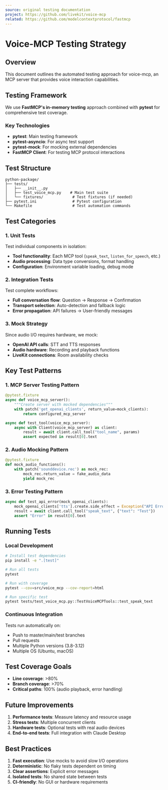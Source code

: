 ```yaml
---
source: original testing documentation
project: https://github.com/livekit/voice-mcp
related: https://github.com/modelcontextprotocol/fastmcp
---
```


# Voice-MCP Testing Strategy

## Overview

This document outlines the automated testing approach for voice-mcp, an MCP server that provides voice interaction capabilities.

## Testing Framework

We use **FastMCP's in-memory testing** approach combined with **pytest** for comprehensive test coverage.

### Key Technologies

- **pytest**: Main testing framework
- **pytest-asyncio**: For async test support
- **pytest-mock**: For mocking external dependencies
- **FastMCP Client**: For testing MCP protocol interactions

## Test Structure

```
python-package/
├── tests/
│   ├── __init__.py
│   ├── test_voice_mcp.py    # Main test suite
│   └── fixtures/             # Test fixtures (if needed)
├── pytest.ini                # Pytest configuration
└── Makefile                  # Test automation commands
```

## Test Categories

### 1. Unit Tests

Test individual components in isolation:

- **Tool functionality**: Each MCP tool (`speak_text`, `listen_for_speech`, etc.)
- **Audio processing**: Data type conversions, format handling
- **Configuration**: Environment variable loading, debug mode

### 2. Integration Tests

Test complete workflows:

- **Full conversation flow**: Question → Response → Confirmation
- **Transport selection**: Auto-detection and fallback logic
- **Error propagation**: API failures → User-friendly messages

### 3. Mock Strategy

Since audio I/O requires hardware, we mock:

- **OpenAI API calls**: STT and TTS responses
- **Audio hardware**: Recording and playback functions
- **LiveKit connections**: Room availability checks

## Key Test Patterns

### 1. MCP Server Testing Pattern

```python
@pytest.fixture
async def voice_mcp_server():
    """Create server with mocked dependencies"""
    with patch('get_openai_clients', return_value=mock_clients):
        return configured_mcp_server

async def test_tool(voice_mcp_server):
    async with Client(voice_mcp_server) as client:
        result = await client.call_tool("tool_name", params)
        assert expected in result[0].text
```

### 2. Audio Mocking Pattern

```python
@pytest.fixture
def mock_audio_functions():
    with patch('sounddevice.rec') as mock_rec:
        mock_rec.return_value = fake_audio_data
        yield mock_rec
```

### 3. Error Testing Pattern

```python
async def test_api_error(mock_openai_clients):
    mock_openai_clients['tts'].create.side_effect = Exception("API Error")
    result = await client.call_tool("speak_text", {"text": "Test"})
    assert "Error" in result[0].text
```

## Running Tests

### Local Development

```bash
# Install test dependencies
pip install -e ".[test]"

# Run all tests
pytest

# Run with coverage
pytest --cov=src/voice_mcp --cov-report=html

# Run specific test
pytest tests/test_voice_mcp.py::TestVoiceMCPTools::test_speak_text
```

### Continuous Integration

Tests run automatically on:
- Push to master/main/test branches
- Pull requests
- Multiple Python versions (3.8-3.12)
- Multiple OS (Ubuntu, macOS)

## Test Coverage Goals

- **Line coverage**: >80%
- **Branch coverage**: >70%
- **Critical paths**: 100% (audio playback, error handling)

## Future Improvements

1. **Performance tests**: Measure latency and resource usage
2. **Stress tests**: Multiple concurrent clients
3. **Hardware tests**: Optional tests with real audio devices
4. **End-to-end tests**: Full integration with Claude Desktop

## Best Practices

1. **Fast execution**: Use mocks to avoid slow I/O operations
2. **Deterministic**: No flaky tests dependent on timing
3. **Clear assertions**: Explicit error messages
4. **Isolated tests**: No shared state between tests
5. **CI-friendly**: No GUI or hardware requirements